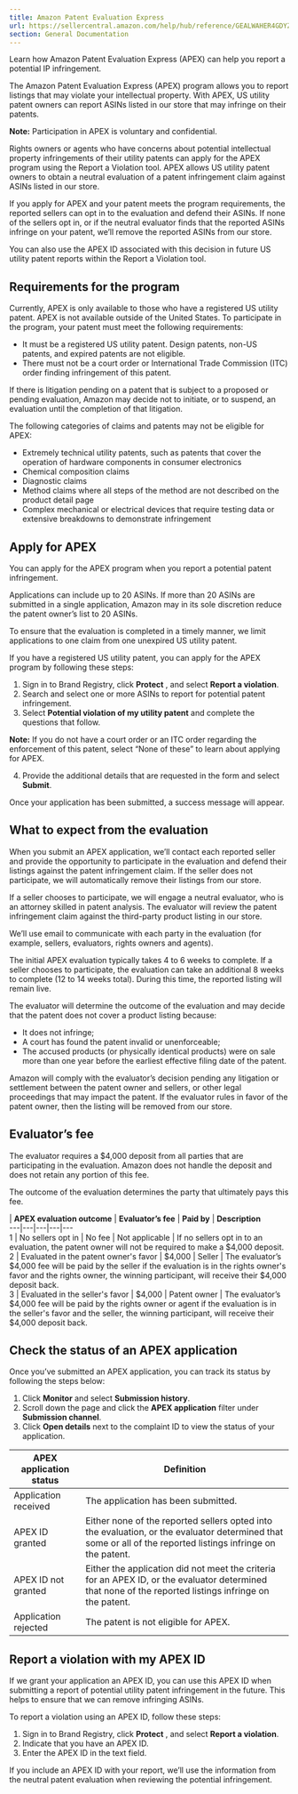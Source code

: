 ```yaml
---
title: Amazon Patent Evaluation Express
url: https://sellercentral.amazon.com/help/hub/reference/GEALWAHER4GDYZXV
section: General Documentation
---
```


Learn how Amazon Patent Evaluation Express (APEX) can help you report a
potential IP infringement.

The Amazon Patent Evaluation Express (APEX) program allows you to report
listings that may violate your intellectual property. With APEX, US utility
patent owners can report ASINs listed in our store that may infringe on their
patents.

**Note:** Participation in APEX is voluntary and confidential.

Rights owners or agents who have concerns about potential intellectual
property infringements of their utility patents can apply for the APEX program
using the Report a Violation tool. APEX allows US utility patent owners to
obtain a neutral evaluation of a patent infringement claim against ASINs
listed in our store.

If you apply for APEX and your patent meets the program requirements, the
reported sellers can opt in to the evaluation and defend their ASINs. If none
of the sellers opt in, or if the neutral evaluator finds that the reported
ASINs infringe on your patent, we’ll remove the reported ASINs from our store.

You can also use the APEX ID associated with this decision in future US
utility patent reports within the Report a Violation tool.

## Requirements for the program

Currently, APEX is only available to those who have a registered US utility
patent. APEX is not available outside of the United States. To participate in
the program, your patent must meet the following requirements:

  * It must be a registered US utility patent. Design patents, non-US patents, and expired patents are not eligible. 
  * There must not be a court order or International Trade Commission (ITC) order finding infringement of this patent. 

If there is litigation pending on a patent that is subject to a proposed or
pending evaluation, Amazon may decide not to initiate, or to suspend, an
evaluation until the completion of that litigation.

The following categories of claims and patents may not be eligible for APEX:

  * Extremely technical utility patents, such as patents that cover the operation of hardware components in consumer electronics 
  * Chemical composition claims 
  * Diagnostic claims 
  * Method claims where all steps of the method are not described on the product detail page 
  * Complex mechanical or electrical devices that require testing data or extensive breakdowns to demonstrate infringement 

## Apply for APEX

You can apply for the APEX program when you report a potential patent
infringement.

Applications can include up to 20 ASINs. If more than 20 ASINs are submitted
in a single application, Amazon may in its sole discretion reduce the patent
owner’s list to 20 ASINs.

To ensure that the evaluation is completed in a timely manner, we limit
applications to one claim from one unexpired US utility patent.

If you have a registered US utility patent, you can apply for the APEX program
by following these steps:  

  1. Sign in to Brand Registry, click **Protect** , and select **Report a violation**.
  2. Search and select one or more ASINs to report for potential patent infringement. 
  3. Select **Potential violation of my utility patent** and complete the questions that follow. 

**Note:** If you do not have a court order or an ITC order regarding the
enforcement of this patent, select “None of these” to learn about applying for
APEX.

  4. Provide the additional details that are requested in the form and select **Submit**.

Once your application has been submitted, a success message will appear.

## What to expect from the evaluation

When you submit an APEX application, we’ll contact each reported seller and
provide the opportunity to participate in the evaluation and defend their
listings against the patent infringement claim. If the seller does not
participate, we will automatically remove their listings from our store.

If a seller chooses to participate, we will engage a neutral evaluator, who is
an attorney skilled in patent analysis. The evaluator will review the patent
infringement claim against the third-party product listing in our store.

We’ll use email to communicate with each party in the evaluation (for example,
sellers, evaluators, rights owners and agents).

The initial APEX evaluation typically takes 4 to 6 weeks to complete. If a
seller chooses to participate, the evaluation can take an additional 8 weeks
to complete (12 to 14 weeks total). During this time, the reported listing
will remain live.

The evaluator will determine the outcome of the evaluation and may decide that
the patent does not cover a product listing because:

  * It does not infringe; 
  * A court has found the patent invalid or unenforceable; 
  * The accused products (or physically identical products) were on sale more than one year before the earliest effective filing date of the patent. 

Amazon will comply with the evaluator’s decision pending any litigation or
settlement between the patent owner and sellers, or other legal proceedings
that may impact the patent. If the evaluator rules in favor of the patent
owner, then the listing will be removed from our store.

## Evaluator’s fee

The evaluator requires a $4,000 deposit from all parties that are
participating in the evaluation. Amazon does not handle the deposit and does
not retain any portion of this fee.

The outcome of the evaluation determines the party that ultimately pays this
fee.

| **APEX evaluation outcome** | **Evaluator’s fee** | **Paid by** | **Description**  
---|---|---|---|---  
1 | No sellers opt in | No fee | Not applicable | If no sellers opt in to an evaluation, the patent owner will not be required to make a $4,000 deposit.  
2 | Evaluated in the patent owner's favor | $4,000 | Seller | The evaluator’s $4,000 fee will be paid by the seller if the evaluation is in the rights owner's favor and the rights owner, the winning participant, will receive their $4,000 deposit back.  
3 | Evaluated in the seller's favor | $4,000 | Patent owner | The evaluator’s $4,000 fee will be paid by the rights owner or agent if the evaluation is in the seller's favor and the seller, the winning participant, will receive their $4,000 deposit back.  
  
## Check the status of an APEX application

Once you’ve submitted an APEX application, you can track its status by
following the steps below:  

  1. Click **Monitor** and select **Submission history**. 
  2. Scroll down the page and click the **APEX application** filter under **Submission channel**. 
  3. Click **Open details** next to the complaint ID to view the status of your application. 

**APEX application status** | **Definition**  
---|---  
Application received | The application has been submitted.   
APEX ID granted | Either none of the reported sellers opted into the evaluation, or the evaluator determined that some or all of the reported listings infringe on the patent.  
APEX ID not granted | Either the application did not meet the criteria for an APEX ID, or the evaluator determined that none of the reported listings infringe on the patent.  
Application rejected | The patent is not eligible for APEX.  
  
## Report a violation with my APEX ID

If we grant your application an APEX ID, you can use this APEX ID when
submitting a report of potential utility patent infringement in the future.
This helps to ensure that we can remove infringing ASINs.

To report a violation using an APEX ID, follow these steps:  

  1. Sign in to Brand Registry, click **Protect** , and select **Report a violation**.
  2. Indicate that you have an APEX ID. 
  3. Enter the APEX ID in the text field. 

If you include an APEX ID with your report, we’ll use the information from the
neutral patent evaluation when reviewing the potential infringement.

